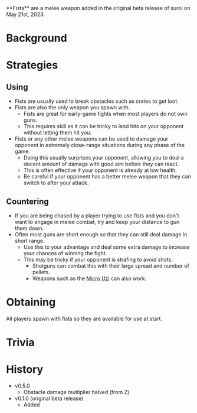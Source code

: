 <Stub />
**Fists** are a melee weapon added in the original beta release of suroi on May 21st, 2023.

# Background

# Strategies

## Using

- Fists are usually used to break obstacles such as crates to get loot.
- Fists are also the only weapon you spawn with.
  - Fists are great for early-game fights when most players do not own guns.
  - This requires skill as it can be tricky to land hits on your opponent without letting them hit you.
- Fists or any other melee weapons can be used to damage your opponent in extremely close-range situations during any phase of the game.
  - Doing this usually surprises your opponent, allowing you to deal a decent amount of damage with good aim before they can react.
  - This is often effective if your opponent is already at low health.
  - Be careful if your opponent has a better melee weapon that they can switch to after your attack.

## Countering

- If you are being chased by a player trying to use fists and you don't want to engage in melee combat, try and keep your distance to gun them down.
- Often most guns are short enough so that they can still deal damage in short range.
  - Use this to your advantage and deal some extra damage to increase your chances of winning the fight.
  - This may be tricky if your opponent is strafing to avoid shots.
    - Shotguns can combat this with their large spread and number of pellets.
    - Weapons such as the [Micro Uzi](/weapons/guns/micro_uzi) can also work.

# Obtaining

All players spawn with fists so they are available for use at start.

# Trivia

# History

- v0.5.0
  - Obstacle damage multiplier halved (from 2)
- v0.1.0 (original beta release)
  - Added
